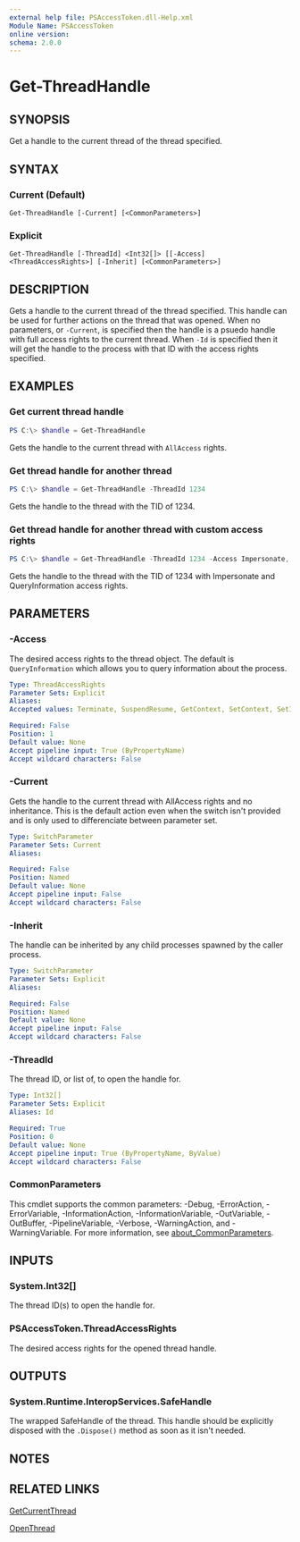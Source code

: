 ```yaml
---
external help file: PSAccessToken.dll-Help.xml
Module Name: PSAccessToken
online version:
schema: 2.0.0
---
```


# Get-ThreadHandle

## SYNOPSIS
Get a handle to the current thread of the thread specified.

## SYNTAX

### Current (Default)
```
Get-ThreadHandle [-Current] [<CommonParameters>]
```

### Explicit
```
Get-ThreadHandle [-ThreadId] <Int32[]> [[-Access] <ThreadAccessRights>] [-Inherit] [<CommonParameters>]
```

## DESCRIPTION
Gets a handle to the current thread of the thread specified.
This handle can be used for further actions on the thread that was opened.
When no parameters, or `-Current`, is specified then the handle is a psuedo handle with full access rights to the current thread.
When `-Id` is specified then it will get the handle to the process with that ID with the access rights specified.

## EXAMPLES

### Get current thread handle
```powershell
PS C:\> $handle = Get-ThreadHandle
```

Gets the handle to the current thread with `AllAccess` rights.

### Get thread handle for another thread
```powershell
PS C:\> $handle = Get-ThreadHandle -ThreadId 1234
```

Gets the handle to the thread with the TID of 1234.

### Get thread handle for another thread with custom access rights
```powershell
PS C:\> $handle = Get-ThreadHandle -ThreadId 1234 -Access Impersonate, QueryInformation
```

Gets the handle to the thread with the TID of 1234 with Impersonate and QueryInformation access rights.

## PARAMETERS

### -Access
The desired access rights to the thread object.
The default is `QueryInformation` which allows you to query information about the process.

```yaml
Type: ThreadAccessRights
Parameter Sets: Explicit
Aliases:
Accepted values: Terminate, SuspendResume, GetContext, SetContext, SetInformation, QueryInformation, SetThreadToken, Impersonate, DirectImpersonation, SetLimitedInformation, QueryLimitedInformation, Delete, ReadControl, WriteDAC, WriteOwner, StandardRightsRequired, Synchronize, AllAccess, AccessSystemSecurity

Required: False
Position: 1
Default value: None
Accept pipeline input: True (ByPropertyName)
Accept wildcard characters: False
```

### -Current
Gets the handle to the current thread with AllAccess rights and no inheritance.
This is the default action even when the switch isn't provided and is only used to differenciate between parameter set.

```yaml
Type: SwitchParameter
Parameter Sets: Current
Aliases:

Required: False
Position: Named
Default value: None
Accept pipeline input: False
Accept wildcard characters: False
```

### -Inherit
The handle can be inherited by any child processes spawned by the caller process.

```yaml
Type: SwitchParameter
Parameter Sets: Explicit
Aliases:

Required: False
Position: Named
Default value: None
Accept pipeline input: False
Accept wildcard characters: False
```

### -ThreadId
The thread ID, or list of, to open the handle for.

```yaml
Type: Int32[]
Parameter Sets: Explicit
Aliases: Id

Required: True
Position: 0
Default value: None
Accept pipeline input: True (ByPropertyName, ByValue)
Accept wildcard characters: False
```

### CommonParameters
This cmdlet supports the common parameters: -Debug, -ErrorAction, -ErrorVariable, -InformationAction, -InformationVariable, -OutVariable, -OutBuffer, -PipelineVariable, -Verbose, -WarningAction, and -WarningVariable. For more information, see [about_CommonParameters](http://go.microsoft.com/fwlink/?LinkID=113216).

## INPUTS

### System.Int32[]
The thread ID(s) to open the handle for.

### PSAccessToken.ThreadAccessRights
The desired access rights for the opened thread handle.

## OUTPUTS

### System.Runtime.InteropServices.SafeHandle
The wrapped SafeHandle of the thread. This handle should be explicitly disposed with the `.Dispose()` method as soon as it isn't needed.

## NOTES

## RELATED LINKS

[GetCurrentThread](https://docs.microsoft.com/en-us/windows/win32/api/processthreadsapi/nf-processthreadsapi-getcurrentthread)

[OpenThread](https://docs.microsoft.com/en-us/windows/win32/api/processthreadsapi/nf-processthreadsapi-openthread)

